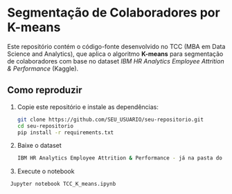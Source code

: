 # Segmentação de Colaboradores por K-means

Este repositório contém o código-fonte desenvolvido no TCC (MBA em Data Science and Analytics), que aplica o algoritmo **K-means** para segmentação de colaboradores com base no dataset *IBM HR Analytics Employee Attrition & Performance* (Kaggle).

## Como reproduzir

1. Copie este repositório e instale as dependências:
   ```bash
   git clone https://github.com/SEU_USUARIO/seu-repositorio.git
   cd seu-repositorio
   pip install -r requirements.txt
2. Baixe o dataset
     ```bash
    IBM HR Analytics Employee Attrition & Performance - já na pasta do repositório
3. Execute o notebook
  ```bash
   Jupyter notebook TCC_K_means.ipynb

